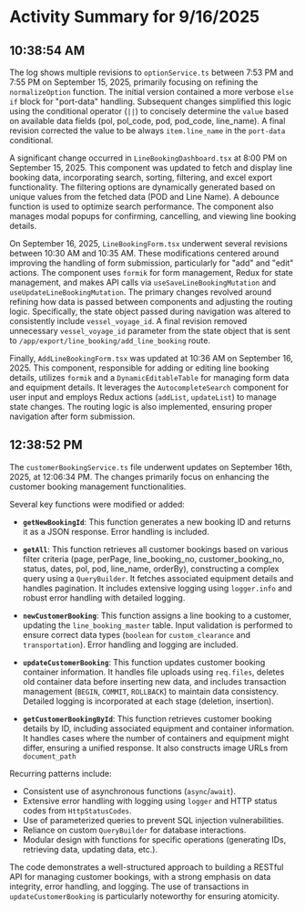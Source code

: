 # Activity Summary for 9/16/2025

## 10:38:54 AM
The log shows multiple revisions to `optionService.ts` between 7:53 PM and 7:55 PM on September 15, 2025, primarily focusing on refining the `normalizeOption` function.  The initial version contained a more verbose `else if` block for "port-data" handling. Subsequent changes simplified this logic using the conditional operator (`||`) to concisely determine the `value` based on available data fields (pol, pol_code, pod, pod_code, line_name). A final revision corrected the value to be always `item.line_name` in the `port-data` conditional.

A significant change occurred in `LineBookingDashboard.tsx` at 8:00 PM on September 15, 2025. This component was updated to fetch and display line booking data, incorporating search, sorting, filtering, and excel export functionality.  The filtering options are dynamically generated based on unique values from the fetched data (POD and Line Name).  A debounce function is used to optimize search performance.  The component also manages modal popups for confirming, cancelling, and viewing line booking details.

On September 16, 2025, `LineBookingForm.tsx` underwent several revisions between 10:30 AM and 10:35 AM.  These modifications centered around improving the handling of form submission, particularly for "add" and "edit" actions. The component uses `formik` for form management, Redux for state management, and makes API calls via `useSaveLineBookingMutation` and `useUpdateLineBookingMutation`.  The primary changes revolved around refining how data is passed between components and adjusting the routing logic.  Specifically, the state object passed during navigation was altered to consistently include `vessel_voyage_id`. A final revision removed  unnecessary `vessel_voyage_id` parameter from the state object that is sent to `/app/export/line_booking/add_line_booking` route.


Finally, `AddLineBookingForm.tsx` was updated at 10:36 AM on September 16, 2025. This component, responsible for adding or editing line booking details, utilizes `formik` and a `DynamicEditableTable` for managing form data and equipment details.  It leverages the `AutocompleteSearch` component for user input and employs Redux actions (`addList`, `updateList`) to manage state changes. The routing logic is also implemented, ensuring proper navigation after form submission.


## 12:38:52 PM
The `customerBookingService.ts` file underwent updates on September 16th, 2025, at 12:06:34 PM.  The changes primarily focus on enhancing the customer booking management functionalities.

Several key functions were modified or added:

* **`getNewBookingId`**: This function generates a new booking ID and returns it as a JSON response.  Error handling is included.

* **`getAll`**: This function retrieves all customer bookings based on various filter criteria (page, perPage, line_booking_no, customer_booking_no, status, dates, pol, pod, line_name, orderBy),  constructing a complex query using a `QueryBuilder`. It fetches associated equipment details and handles pagination.  It includes extensive logging using `logger.info` and robust error handling with detailed logging.

* **`newCustomerBooking`**: This function assigns a line booking to a customer, updating the `line_booking_master` table. Input validation is performed to ensure correct data types (`boolean` for `custom_clearance` and `transportation`).  Error handling and logging are included.

* **`updateCustomerBooking`**: This function updates customer booking container information. It handles file uploads using `req.files`, deletes old container data before inserting new data, and includes transaction management (`BEGIN`, `COMMIT`, `ROLLBACK`) to maintain data consistency.  Detailed logging is incorporated at each stage (deletion, insertion).

* **`getCustomerBookingById`**: This function retrieves customer booking details by ID, including associated equipment and container information. It handles cases where the number of containers and equipment might differ, ensuring a unified response.  It also constructs image URLs from `document_path`


Recurring patterns include:

* Consistent use of asynchronous functions (`async`/`await`).
* Extensive error handling with logging using `logger` and HTTP status codes from `HttpStatusCodes`.
* Use of parameterized queries to prevent SQL injection vulnerabilities.
* Reliance on custom `QueryBuilder` for database interactions.
*  Modular design with functions for specific operations (generating IDs, retrieving data, updating data, etc.).

The code demonstrates a well-structured approach to building a RESTful API for managing customer bookings, with a strong emphasis on data integrity, error handling, and logging.  The use of transactions in `updateCustomerBooking` is particularly noteworthy for ensuring atomicity.
